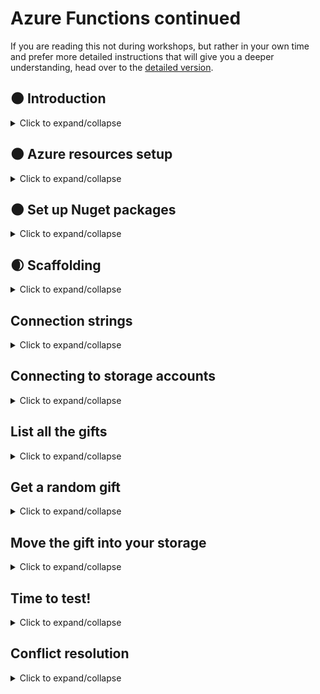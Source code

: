 # Azure Functions continued

If you are reading this not during workshops, but rather in your own time and prefer more detailed instructions that will give you a deeper understanding, head over to the [detailed version](Detailed/README.md).

## :new_moon: Introduction

<details>
<summary>
    Click to expand/collapse
</summary>

In this module we will create another Azure Function, which will randomly select one of the gifts in the common storage - we will call this the "xmas tree" and that gift will be moved to our own storage - we will call it the "stocking"

</details>

## :new_moon: Azure resources setup

<details>
<summary>
    Click to expand/collapse
</summary>

First, we need to make sure that we have a place where we can put out gifts - a blob storage container called "stocking". For this, in Azure Portal navigate to your Storage Account, under Blob Service click Containers, add a new Container and name it "stocking":

![New blob container creation](screenshots/storage_new_container.png?raw=true "New blob container creation")

Secondly, we need to make an Azure Function, and this time, instead of HttpTrigger, we will use a Timer Trigger. Open your Azure Function App and follow those steps:

![New function creation](screenshots/functions_new_timer_01.png?raw=true "New function creation")
![Timer triggered function](screenshots/functions_new_timer_02.png?raw=true "Timer triggered function")
![Choose name and schedule](screenshots/functions_new_timer_03.png?raw=true "Choose name and schedule")

</details>

## :new_moon: Set up Nuget packages

<details>
<summary>
    Click to expand/collapse
</summary>

Azure Functions allow you to use external libraries from public Nuget repository - thats around 180 thousand packages that can help you solve your problems. In order to use them, we need to add a `function.proj` file to our newly created function's folder. To do so, follow these steps:

![Expand the View Files](screenshots/functions_files_01.png?raw=true "Expand the View Files")
![Add new file](screenshots/functions_files_02.png?raw=true "Add new file")
![Name it function.proj](screenshots/functions_files_03.png?raw=true "Name it function.proj")

Inside the `function.proj` file paste in the following:

```xml
<Project Sdk="Microsoft.NET.Sdk">
    <PropertyGroup>
        <TargetFramework>netstandard2.0</TargetFramework>
    </PropertyGroup>
    <ItemGroup>
        <PackageReference Include="Microsoft.Azure.Storage.Blob" Version="11.1.0" />
        <PackageReference Include="Microsoft.Azure.Storage.Common" Version="11.1.0" />
    </ItemGroup>
</Project>
```

</details>

## :waxing_crescent_moon: Scaffolding

<details>
<summary>
    Click to expand/collapse
</summary>

Before we start coding, we need to come up with a rough plan on what our function needs to do. When we put down the information textually it will go something like this:

1. Connect to the "common blob container" - let's call it the xmastree
2. Connect to the "private blob container" - this one we will call the stocking
3. List all of the blobs/gifts in xmastree
4. Choose a random gift from the list
5. "Move" it to the stocking

We have created a scaffolding code below for this function with marked places where each piece of code should go. This code would not work yet, but we will work on this. Copy the snippet below to the `run.csx` file in your function:

```cs
using System;
using Microsoft.Azure.Storage;
using Microsoft.Azure.Storage.Blob;

// Connection strings for both Storage Accounts:
// The xmastree is the "common storage" of gifts
const string xmastreeStorageConnectionString = "you'll get this during the workshops";
// The stocking is your personal storage for your gift
const string stockingStorageConnectionString = "you'll paste your own connection string here";

public static void Run(TimerInfo myTimer, ILogger log)
{
    // 1. and 2. - Setup connection to both blob storages
    // Storage accounts for your storage
    var xmasTreeStorageAccount = ...
    var stockingStorageAccount = ...
    // CloudBlobClient instances for working with blobs
    var xmasTreeCloudBlobClient = ...
    var stockingCloudBlobClient = ...
    // Reference xmastree and stocking containers
    var xmasTreeCloudBlobContainer = ...
    var stockingCloudBlobContainer = ...

    // 3. List the blobs in the container.
    var giftList = xmasTreeCloudBlobContainer....
    // 4. Pick random gift
    var randomGift = giftList....

    // 5. "Move" the gift to the stocking
    var ourGift = stockingCloudBlobContainer...
    ourGift....Upload/Copy/Move....randomGift....

}
```

</details>

## Connection strings

<details>
<summary>
    Click to expand/collapse
</summary>

The first part of the function body scaffolding contains a reference to connection strings. We need two of those - the connection string for xmastree will be shared with you during the workshops. Paste that connection string in the quotes in following place in the scaffolding:

```cs
// The xmastree is the "common storage" of gifts
const string xmastreeStorageConnectionString = "you'll get this during the workshops";
```

When it comes to the connection string for your own storage account, then you need to extract it yourself by following these steps:

- Go to your Storage Account
- Click on the Settings -> Access keys option
- You will see key1 and key2 sections, and under both there is a Connection string entry. You can choose either of these. On the very right of the string there is a copy button.

![Storage account connection string](screenshots/storage_connectionstring.png?raw=true "Storage account connection string")

Paste that connection string in the quotes in the following place in the scaffolding:

```cs
// The stocking is your personal storage for your gift
const string stockingStorageConnectionString = "you'll paste your own connection string here";
```

</details>

## Connecting to storage accounts

<details>
<summary>
    Click to expand/collapse
</summary>

Now, since we have the connection strings, we can connect to the storage accounts (steps 1. and 2.). For this we use `Parse` method of `CloudStorageAccount`, `CreateCloudBlobClient` for each account and `GetContainerReference` of each blob client. In the end, what we get for steps 1. and 2. is the following (plug this code into your scaffolding):

```cs
    // 1. and 2. - Setup connection to both blob storages
    // Storage accounts for your storage
    var xmasTreeStorageAccount = CloudStorageAccount.Parse(xmastreeStorageConnectionString);
    var stockingStorageAccount = CloudStorageAccount.Parse(stockingStorageConnectionString);
    // CloudBlobClient instances for working with blobs
    var xmasTreeCloudBlobClient = xmasTreeStorageAccount.CreateCloudBlobClient();
    var stockingCloudBlobClient = stockingStorageAccount.CreateCloudBlobClient();
    // Reference xmastree and stocking containers
    var xmasTreeCloudBlobContainer = xmasTreeCloudBlobClient.GetContainerReference("xmastree");
    var stockingCloudBlobContainer = stockingCloudBlobClient.GetContainerReference("stocking");
```

</details>

## List all the gifts 

<details>
<summary>
    Click to expand/collapse
</summary>

Now that we have objects representing the blob containers, we can do operations on them. First of all we need to get all of the available gifts in the xmastree container. We generally use `ListBlobs` method, but in addition we need to do some small operations so that the blobs are usable to us - we need to cast the returned objects to specific type and we need to have results in a list. In the end, what we get for step 3. is the following (plug this code into your scaffolding):

```cs
    // 3. List the blobs in the container.
    var giftList = xmasTreeCloudBlobContainer.ListBlobs().Select(x => x as CloudBlockBlob).ToList();
```

</details>

## Get a random gift

<details>
<summary>
    Click to expand/collapse
</summary>

Now that we have a list of all available gifts, we choose one at random. For this we will use built-in .Net class `Random`, and its method `Next` that returns a random number in range `[0..Count]`. In the end, what we get for step 4. is the following (plug this code into your scaffolding):

```cs
    // 4. Pick random gift
    // Get a random index in the range [0..Count-1] and get a gift from the list with that index
    var rnd = new Random();
    int randomIndex = rnd.Next(giftList.Count);
    var randomGift = giftList[randomIndex];
```

</details>

## Move the gift into your storage

<details>
<summary>
    Click to expand/collapse
</summary>

Finally, we need to move that blob to our container. To move a blob, we first need to copy it - for that we will use `MemoryStream` - we will download the blob to that stream first, and then upload the stream into target blob. Finally, once the blob is copied, we can delete the original blob from under the xmas tree. In the end, what we get for step 5. is the following (plug this code into your scaffolding):

```cs
    // 5. "Move" the gift to the stocking
    // The blob for gift in our stocking container
    var stockingGift = stockingCloudBlobContainer.GetBlockBlobReference(randomGift.Name);
    // Copy the gift to our stocking
    // We will copy the blob through memory stream
    using(var memoryStream = new MemoryStream())
    {
        // Download to memory first
        randomGift.DownloadToStream(memoryStream);
        // Reset the stream to upload from the start
        memoryStream.Seek(0, SeekOrigin.Begin);
        // Upload the stream
        stockingGift.UploadFromStream(memoryStream);
    }

    // Once the copying was finished, delete the gift
    randomGift.DeleteIfExists();
```

</details>

## Time to test!

<details>
<summary>
    Click to expand/collapse
</summary>

With all these pieces in place we are ready to run the function. Even though the function is set up to run on schedule, we can also run it with "Run" button at the top of the function's editing area.

When you run the function successfully, you can check the result by going to your storage account, opening the Storage Explorer, expanding the Blob Containers and looking into the stocking container:

![Gift in stocking container](screenshots/storage_first_gift.png?raw=true "Gift in stocking container")


</details>

## Conflict resolution

<details>
<summary>
    Click to expand/collapse
</summary>

For now everything was nice and orderly - since during tests everyone ran their function at different moments, there were no fights for presents, no access conflicts. But as you may imagine, if this was ran at schedule and every function was executed in the same second, some gifts may be copied by many people, some gifts may be broken (if a gift was deleted while another one was in the process of copying it). Let's fix this.

Fortunately, Azure Blobs give us a nice mechanism for claiming a blob - [blob leasing](https://docs.microsoft.com/en-us/rest/api/storageservices/lease-blob). If one client leases a blob, all other clients trying to lease will throw an exception.

With that in mind, let's think for a second, how to re-think the code. Of course we need to get some gift, so if our leasing fails, we can't crash, but rather we need to keep trying until we get some gift. And if we are very unlucky, we will have to try many gifts, so we need to loop over them. And once we are successful with leasing a gift, we should not check and lease other remaining gifts.

So, in the end, we need to replace the logic for our section 4. that is used to pick random gifts. Inside, we will randomize the list of gifts, iterate over all of them, try leasing the gifts one by one, and once we succeed, we can move further. Replace the part 4. of your function with the following snippet:

```cs
    // 4. Pick random gift
    // Randomize the order in which we will try picking up the presents
    var rnd = new Random();
    var randomizedGifts = giftList.OrderBy(g => rnd.Next()).ToList();
    // Blob leasing - making sure only one client at a time can access a specific blob
    // Variable that will eventually hold a gift that we managed to get a lease on
    CloudBlockBlob randomGift = null;
    string leaseID = null;
    AccessCondition acc = null;
    // Maximum finite time for lease is 60 seconds
    TimeSpan leaseTime = TimeSpan.FromSeconds(60);
    // Check each gift one by one and try to lease it - if someone was faster, move to another one
    foreach(var possibleGift in randomizedGifts)
    {
        try
        {
            // Try to acquire lease - if someone was faster, this method throws an exception
            leaseID = possibleGift.AcquireLease(leaseTime, null);
            // If acquiring a lease was successful, do the following
            log.LogInformation($"Leasing successful {possibleGift.Name}");
            // AccessCondition is needed for operating on a leased blob
            acc = new AccessCondition();
            acc.LeaseId = leaseID;
            // The current gift was leased, don't check any more possible gifts
            randomGift = possibleGift;
            break;
        }
        catch(Exception)
        {
            log.LogInformation($"The gift {possibleGift.Name} was already leased, trying next");
        }
    }
    // If we tried to lease all gifts and none of it was available, return
    if(randomGift == null){
        log.LogError($"All gifts were already leased, exiting");
        return;
    }
```

And one more thing - once the blob is leased, then in order to delete it we need to prove that we are the ones who leased it. Replace the last `DeleteIfExists` statement in your function with the following line:

```cs
    randomGift.DeleteIfExists(DeleteSnapshotsOption.IncludeSnapshots, acc, null, null);
```

</details>